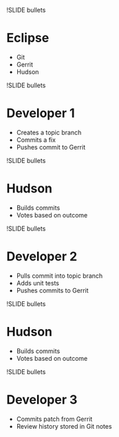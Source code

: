 !SLIDE bullets

# Eclipse

* Git
* Gerrit
* Hudson

!SLIDE bullets 

# Developer 1

* Creates a topic branch
* Commits a fix
* Pushes commit to Gerrit

!SLIDE bullets

# Hudson

* Builds commits
* Votes based on outcome

!SLIDE bullets

# Developer 2

* Pulls commit into topic branch
* Adds unit tests
* Pushes commits to Gerrit

!SLIDE bullets

# Hudson

* Builds commits
* Votes based on outcome

!SLIDE bullets

# Developer 3

* Commits patch from Gerrit
* Review history stored in Git notes